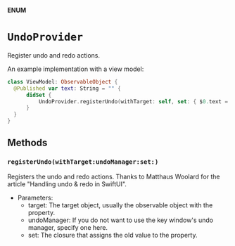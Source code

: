 **ENUM**

# `UndoProvider`

Register undo and redo actions.

An example implementation with a view model:
  ```swift
  class ViewModel: ObservableObject {
    @Published var text: String = "" {
        didSet {
            UndoProvider.registerUndo(withTarget: self, set: { $0.text = oldValue })
        }
    }
  }
  ```

## Methods
### `registerUndo(withTarget:undoManager:set:)`

Registers the undo and redo actions.
Thanks to Matthaus Woolard for the article "Handling undo & redo in SwiftUI".
- Parameters:
  - target: The target object, usually the observable object with the property.
  - undoManager: If you do not want to use the key window's undo manager, specify one here.
  - set: The closure that assigns the old value to the property.
